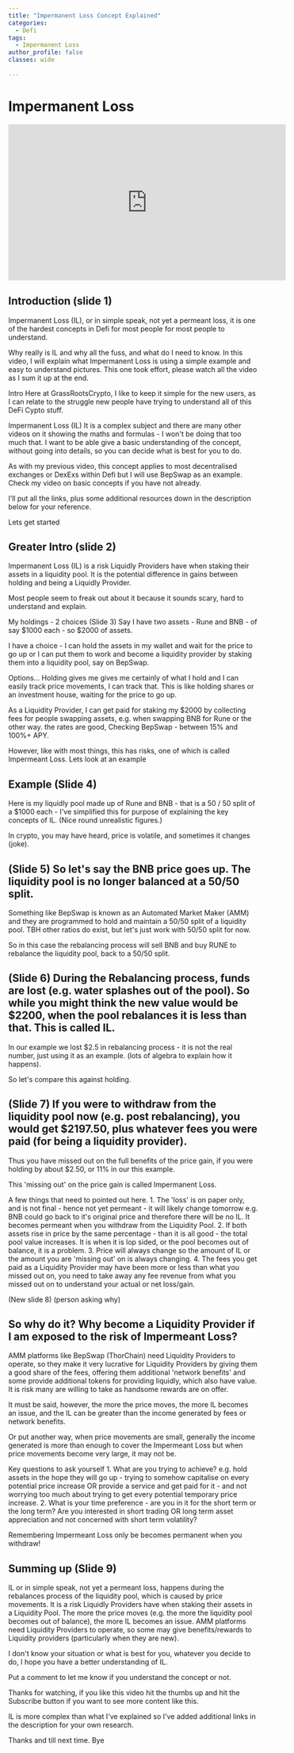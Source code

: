 ```yaml
---
title: "Impermanent Loss Concept Explained"
categories:
  - Defi
tags:
  - Impermanent Loss
author_profile: false
classes: wide
  
---
```


# Impermanent Loss

<iframe width="560" height="315" src="https://www.youtube.com/embed/OfnXC4N5OUw" frameborder="0" allow="accelerometer; autoplay; clipboard-write; encrypted-media; gyroscope; picture-in-picture" allowfullscreen></iframe>

## Introduction (slide 1)
Impermanent Loss (IL), or in simple speak, not yet a permeant loss, it is one of the hardest concepts in Defi for most people for most people to understand. 

Why really is IL and why all the fuss, and what do I need to know. 
In this video, I will explain what Impermanent Loss is using a simple example and easy to understand pictures. 
This one took effort, please watch all the video as I sum it up at the end. 

Intro
Here at GrassRootsCrypto, I like to keep it simple for the new users, as I can relate to the struggle new people have trying to understand all of this DeFi Cypto stuff.

Impermanent Loss (IL) It is a complex subject and there are many other videos on it showing the maths and formulas - I won't be doing that too much that. 
I want to be able give a basic understanding of the concept, without going into details, so you can decide what is best for you to do.

As with my previous video, this concept applies to most decentralised exchanges or DexExs within Defi but I will use BepSwap as an example. Check my video on basic concepts if you have not already. 

I’ll put all the links, plus some additional resources down in the description below for your reference. 

Lets get started

## Greater Intro (slide 2)
Impermanent Loss (IL) is a risk Liquidly Providers have when staking their assets in a liquidity pool. It is the potential difference in gains between holding and being a Liquidly Provider. 

Most people seem to freak out about it because it sounds scary, hard to understand and explain.

My holdings - 2 choices (Slide 3)
Say I have two assets - Rune and BNB - of say $1000 each - so $2000 of assets.

I have a choice - I can hold the assets in my wallet and wait for the price to go up or 
I can put them to work and become a liquidity provider by staking them into a liquidity pool, say on BepSwap.

Options…
Holding gives me gives me certainly of what I hold and I can easily track price movements, I can track that.  This is like holding shares or an investment house, waiting for the price to go up.

As a Liquidity Provider, I can get paid for staking my $2000 by collecting fees for people swapping assets, e.g. when swapping BNB for Rune or the other way. the rates are good,  Checking BepSwap - between 15% and 100%+ APY. 

However, like with most things, this has risks, one of which is called Impermeant Loss. Lets look at an example

## Example (Slide 4)
Here is my liquidly pool made up of Rune and BNB - that is a 50 / 50 split of a $1000 each - I've simplified this for purpose of explaining the key concepts of IL.
(Nice round unrealistic figures.)

In crypto, you may have heard, price is volatile, and sometimes it changes (joke). 

## (Slide 5) So let's say the BNB price goes up. The liquidity pool is no longer balanced at a 50/50 split.
Something like BepSwap is known as an Automated Market Maker (AMM) and they are programmed to hold and maintain a 50/50 split of a liquidity pool. TBH other ratios do exist, but let's just work with 50/50 split for now. 

So in this case the rebalancing process will sell BNB and buy RUNE to rebalance the liquidity pool, back to a 50/50 split. 

## (Slide 6) During the Rebalancing process, funds are lost (e.g. water splashes out of the pool). So while you might think the new value would be $2200, when the pool rebalances it is less than that. This is called IL.
In our example we lost $2.5 in rebalancing process - it is not the real number, just using it as an example. (lots of algebra to explain how it happens).

So let's compare this against holding. 

## (Slide 7) If you were to withdraw from the liquidity pool now (e.g. post rebalancing), you would get $2197.50, plus whatever fees you were paid (for being a liquidity provider). 
Thus you have missed out on the full benefits of the price gain, if you were holding by about $2.50, or 11% in our this example. 

This 'missing out' on the price gain is called Impermanent Loss. 

A few things that need to pointed out here.
	1. The 'loss' is on paper only, and is not final - hence not yet permeant - it will likely change tomorrow e.g. BNB could go back to it's original price and therefore there will be no IL. It becomes permeant when you withdraw from the Liquidity Pool.
	2. If both assets rise in price by the same percentage - than it is all good - the total pool value increases. It is when it is lop sided, or the pool becomes out of balance, it is a problem.
	3. Price will always change so the amount of IL or the amount you are 'missing out' on is always changing. 
	4. The fees you get paid as a Liquidity Provider may have been more or less than what you missed out on, you need to take away any fee revenue from what you missed out on to understand your actual or net loss/gain. 

 (New slide 8) (person asking why)

## So why do it? Why become a Liquidity Provider if I am exposed to the risk of Impermeant Loss?

AMM platforms like BepSwap (ThorChain) need Liquidity Providers to operate, so they make it very lucrative for Liquidity Providers by giving them a good share of the fees, offering them additional 'network benefits' and some provide additional tokens for providing liquidly, which also have value. 
It is risk many are willing to take as handsome rewards are on offer. 

It must be said, however, the more the price moves, the more IL becomes an issue, and the IL can be greater than the income generated by fees or network benefits.

Or put another way, when price movements are small, generally the income generated is more than enough to cover the Impermeant Loss but when price movements become very large, it may not be. 

Key questions to ask yourself
	1. What are you trying to achieve? e.g. hold assets in the hope they will go up - trying to somehow capitalise on every potential price increase OR provide a service and get paid for it - and not worrying too much about trying to get every potential temporary price increase.
	2. What is your time preference - are you in it for the short term or the long term? Are you interested in short trading OR long term asset appreciation and not concerned with short term volatility?

Remembering Impermeant Loss only be becomes permanent when you withdraw! 


## Summing up (Slide 9)

IL or in simple speak, not yet a permeant loss, happens during the rebalances process of the liquidity pool, which is caused by price movements. 
It is a risk Liquidly Providers have when staking their assets in a Liquidity Pool. 
The more the price moves (e.g. the more the liquidity pool becomes out of balance), the more IL becomes an issue. 
AMM platforms need Liquidity Providers to operate, so some may give benefits/rewards to Liquidity providers (particularly when they are new).

I don't know your situation or what is best for you, whatever you decide to do, I hope you have a better understanding of IL.

Put a comment to let me know if you understand the concept or not. 

Thanks for watching, if you like this video hit the thumbs up and hit the Subscribe button if you want to see more content like this. 

IL is more complex than what I've explained so I've added additional links in the description for your own research. 

Thanks and till next time. Bye